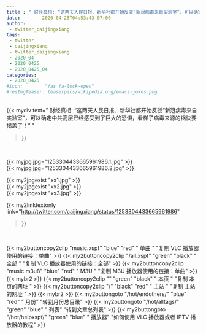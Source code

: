 ```yaml
---
title : " 财经真相: “这两天人民日报、新华社都开始反驳“新冠病毒来自实验室”，可以确定中共高层已经感受到了巨大的恐惧，看样子病毒来源的锅快要揭盖了！”  "
date:        2020-04-25T04:53:43-07:00
author:
 - twitter_caijingxiang
tags:
 - twitter
 - caijingxiang
 - twitter_caijingxiang
 - 2020_04
 - 2020_0425
 - 2020_0425_04
categories:
 - 2020_0425
#icon:        "fas fa-lock-open"
#resImgTeaser: teaserpics/wikipedia.org/emacs-jokes.png
---
```


{{< mydiv text=" 财经真相: “这两天人民日报、新华社都开始反驳“新冠病毒来自实验室”，可以确定中共高层已经感受到了巨大的恐惧，看样子病毒来源的锅快要揭盖了！”  "
>}}
<br>


 {{< myjpg jpg="1253304433665961986.1.jpg" >}}<br>  {{< myjpg jpg="1253304433665961986.2.jpg" >}}<br> 

{{< my2jpgexist "xx1.jpg" >}}<br>
{{< my2jpgexist "xx2.jpg" >}}<br>
{{< my2jpgexist "xx3.jpg" >}}<br>


{{< my2linktextonly link="http://twitter.com/caijingxiang/status/1253304433665961986"
>}}


<br>

{{< my2buttoncopy2clip "music.xspf"        "blue"   "red"    " 单曲 "  "复制 VLC 播放器使用的链接：单曲" >}} {{< my2buttoncopy2clip "/all.xspf"         "green"  "black"  " 全部 "  "复制 VLC 播放器使用的链接：全部" >}} {{< my2buttoncopy2clip "music.m3u8"        "blue"   "red"    " M3U  "    "复制 M3U 播放器使用的链接：单曲" >}} {{< mybr2 >}} {{< my2buttoncopy2clip ""                  "green"  "black"  " 本页 "    "复制 本页的网址 " >}} {{< my2buttoncopy2clip "/"                 "black"  "red"    " 主站 "    "复制 主站的网址 " >}} {{< mybr2 >}} {{< my2buttongoto      "/hot/endothers/"   "blue"   "red"    " 月份"   "转到月份总目录" >}} {{< my2buttongoto      "/hot/alltags/"     "green"  "blue"   " 列表"   "转到文章总列表" >}} {{< my2buttongoto      "/hot/helpxspf/"    "green"  "blue"   " 播放器" "如何使用 VLC 播放器或者 IPTV 播放器的教程" >}} 
